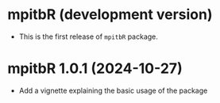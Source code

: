 # mpitbR (development version)

* This is the first release of `mpitbR` package. 

# mpitbR 1.0.1 (2024-10-27)

* Add a vignette explaining the basic usage of the package
